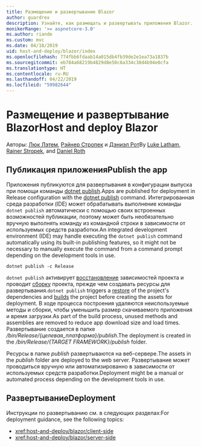 ```yaml
---
title: Размещение и развертывание Blazor
author: guardrex
description: Узнайте, как размещать и развертывать приложения Blazor.
monikerRange: '>= aspnetcore-3.0'
ms.author: riande
ms.custom: mvc
ms.date: 04/18/2019
uid: host-and-deploy/blazor/index
ms.openlocfilehash: 774fbb6fdaab14a015db4fb39de2e1ea73a1837b
ms.sourcegitcommit: eb784a68219b4829d8e50c8a334c38d4b94e0cfa
ms.translationtype: HT
ms.contentlocale: ru-RU
ms.lasthandoff: 04/22/2019
ms.locfileid: "59982644"
---
```

# <a name="host-and-deploy-blazor"></a><span data-ttu-id="2141f-103">Размещение и развертывание Blazor</span><span class="sxs-lookup"><span data-stu-id="2141f-103">Host and deploy Blazor</span></span>

<span data-ttu-id="2141f-104">Авторы: [Люк Лэтем](https://github.com/guardrex), [Рэйнер Стропек](https://www.timecockpit.com) и [Дэниэл Рот](https://github.com/danroth27)</span><span class="sxs-lookup"><span data-stu-id="2141f-104">By [Luke Latham](https://github.com/guardrex), [Rainer Stropek](https://www.timecockpit.com), and [Daniel Roth](https://github.com/danroth27)</span></span>

## <a name="publish-the-app"></a><span data-ttu-id="2141f-105">Публикация приложения</span><span class="sxs-lookup"><span data-stu-id="2141f-105">Publish the app</span></span>

<span data-ttu-id="2141f-106">Приложения публикуются для развертывания в конфигурации выпуска при помощи команды [dotnet publish](/dotnet/core/tools/dotnet-publish).</span><span class="sxs-lookup"><span data-stu-id="2141f-106">Apps are published for deployment in Release configuration with the [dotnet publish](/dotnet/core/tools/dotnet-publish) command.</span></span> <span data-ttu-id="2141f-107">Интегрированная среда разработки (IDE) может обрабатывать выполнение команды `dotnet publish` автоматически с помощью своих встроенных возможностей публикации, поэтому может быть необязательно вручную выполнять команду из командной строки в зависимости от используемых средств разработки.</span><span class="sxs-lookup"><span data-stu-id="2141f-107">An integrated development environment (IDE) may handle executing the `dotnet publish` command automatically using its built-in publishing features, so it might not be necessary to manually execute the command from a command prompt depending on the development tools in use.</span></span>

```console
dotnet publish -c Release
```

<span data-ttu-id="2141f-108">`dotnet publish` активирует [восстановление](/dotnet/core/tools/dotnet-restore) зависимостей проекта и проводит [сборку](/dotnet/core/tools/dotnet-build) проекта, прежде чем создавать ресурсы для развертывания.</span><span class="sxs-lookup"><span data-stu-id="2141f-108">`dotnet publish` triggers a [restore](/dotnet/core/tools/dotnet-restore) of the project's dependencies and [builds](/dotnet/core/tools/dotnet-build) the project before creating the assets for deployment.</span></span> <span data-ttu-id="2141f-109">В ходе процесса построения удаляются неиспользуемые методы и сборки, чтобы уменьшить размер скачиваемого приложения и время загрузки.</span><span class="sxs-lookup"><span data-stu-id="2141f-109">As part of the build process, unused methods and assemblies are removed to reduce app download size and load times.</span></span> <span data-ttu-id="2141f-110">Развертывание создается в папке */bin/Release/{целевая_платформа}/publish*.</span><span class="sxs-lookup"><span data-stu-id="2141f-110">The deployment is created in the */bin/Release/{TARGET FRAMEWORK}/publish* folder.</span></span>

<span data-ttu-id="2141f-111">Ресурсы в папке *publish* развертываются на веб-сервере.</span><span class="sxs-lookup"><span data-stu-id="2141f-111">The assets in the *publish* folder are deployed to the web server.</span></span> <span data-ttu-id="2141f-112">Развертывание может проводиться вручную или автоматизированно в зависимости от используемых средств разработки.</span><span class="sxs-lookup"><span data-stu-id="2141f-112">Deployment might be a manual or automated process depending on the development tools in use.</span></span>

## <a name="deployment"></a><span data-ttu-id="2141f-113">Развертывание</span><span class="sxs-lookup"><span data-stu-id="2141f-113">Deployment</span></span>

<span data-ttu-id="2141f-114">Инструкции по развертыванию см. в следующих разделах:</span><span class="sxs-lookup"><span data-stu-id="2141f-114">For deployment guidance, see the following topics:</span></span>

* <xref:host-and-deploy/blazor/client-side>
* <xref:host-and-deploy/blazor/server-side>
